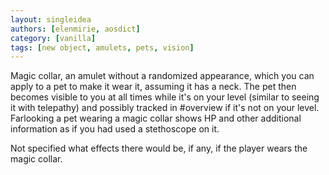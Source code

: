 ```yaml
---
layout: singleidea
authors: [elenmirie, aosdict]
category: [vanilla]
tags: [new object, amulets, pets, vision]
---
```

Magic collar, an amulet without a randomized appearance, which you can apply to a pet to make it wear it, assuming it has a neck. The pet then becomes visible to you at all times while it's on your level (similar to seeing it with telepathy) and possibly tracked in #overview if it's not on your level. Farlooking a pet wearing a magic collar shows HP and other additional information as if you had used a stethoscope on it.

Not specified what effects there would be, if any, if the player wears the magic collar.
